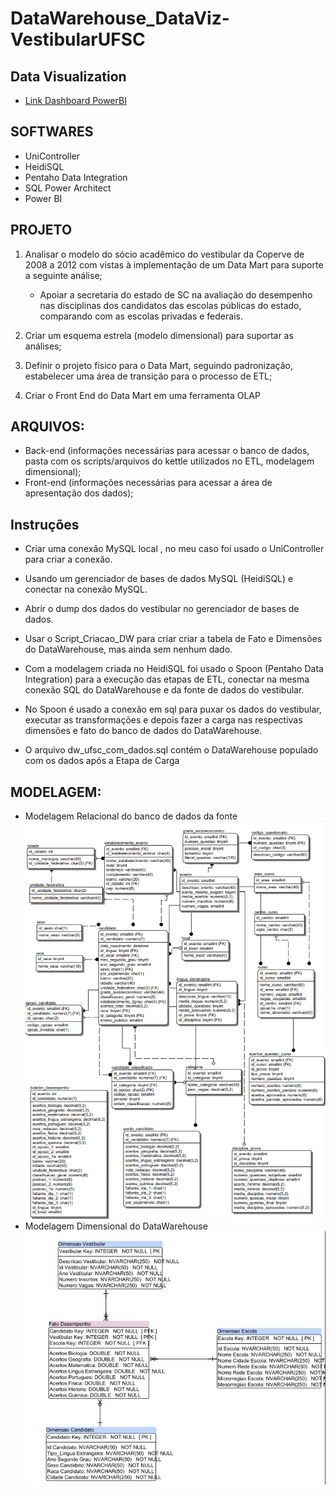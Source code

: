 # DataWarehouse_DataViz-VestibularUFSC

## Data Visualization
- [Link Dashboard PowerBI](https://app.powerbi.com/view?r=eyJrIjoiMWE5MzI0MmQtYWVjNC00N2JhLTlmMDEtMWZjZjllNDU0Yzc3IiwidCI6ImZhNzk1MzFjLThjZTUtNGJkMy05N2VlLTI0NWU2ZWUyNjZiOCJ9&pageName=ReportSection)

## SOFTWARES
- UniController
- HeidiSQL
- Pentaho Data Integration
- SQL Power Architect
- Power BI


## PROJETO
1. Analisar o modelo do sócio acadêmico do vestibular da Coperve de
2008 a 2012 com vistas à implementação de um Data Mart para
suporte a seguinte análise;

	- Apoiar a secretaria do estado de SC na avaliação do desempenho nas disciplinas dos
	  candidatos das escolas públicas do estado, comparando com as escolas privadas e
	  federais.

2. Criar um esquema estrela (modelo dimensional) para suportar as
análises;

3. Definir o projeto físico para o Data Mart, seguindo padronização,
estabelecer uma área de transição para o processo de ETL;

4. Criar o Front End do Data Mart em uma ferramenta OLAP


## ARQUIVOS:
- Back-end (informações necessárias para acessar o banco de dados, pasta com os
scripts/arquivos do kettle utilizados no ETL, modelagem dimensional);
- Front-end (informações necessárias para acessar a área de apresentação dos
dados);

## Instruções

- Criar uma conexão MySQL local , no meu caso foi usado o UniController para criar a conexão.

- Usando um gerenciador de bases de dados MySQL (HeidiSQL)  e conectar na conexão MySQL.

- Abrir o dump dos dados do vestibular no gerenciador de bases de dados.

- Usar o Script_Criacao_DW para criar criar a tabela de Fato e Dimensões do DataWarehouse, mas ainda sem nenhum dado.

- Com a modelagem criada no HeidiSQL foi usado o Spoon (Pentaho Data Integration) para a execução das etapas de ETL, conectar na mesma conexão SQL do DataWarehouse e da fonte de dados do vestibular.

- No Spoon é usado a conexão em sql para puxar os dados do vestibular, executar as transformações e depois fazer a carga nas respectivas dimensões e fato do banco de dados do DataWarehouse.

- O arquivo dw_ufsc_com_dados.sql contém o DataWarehouse populado com os dados após a Etapa de Carga


## MODELAGEM:
- Modelagem Relacional do banco de dados da fonte
![Modelo Relacional](https://github.com/nicolasantero/DW-VestibularUFSC_DataWarehouse_DataViz/blob/main/Modelos/modelagem_relacional.png?raw=true)
- Modelagem Dimensional do DataWarehouse
![Modelo Dimensional](https://raw.githubusercontent.com/nicolasantero/DW-VestibularUFSC_DataWarehouse_DataViz/main/Modelos/modelagem_DW.JPG?raw=true)

